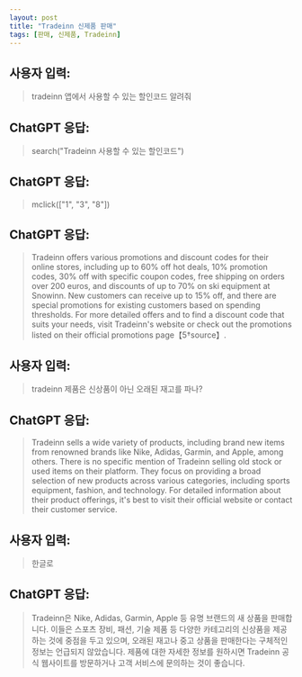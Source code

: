 ```yaml
---
layout: post
title: "Tradeinn 신제품 판매"
tags: [판매, 신제품, Tradeinn]
---
```


## 사용자 입력:
> tradeinn 앱에서 사용할 수 있는 할인코드 알려줘

## ChatGPT 응답:
> search("Tradeinn 사용할 수 있는 할인코드")

## ChatGPT 응답:
> mclick(["1", "3", "8"])

## ChatGPT 응답:
> Tradeinn offers various promotions and discount codes for their online stores, including up to 60% off hot deals, 10% promotion codes, 30% off with specific coupon codes, free shipping on orders over 200 euros, and discounts of up to 70% on ski equipment at Snowinn. New customers can receive up to 15% off, and there are special promotions for existing customers based on spending thresholds. For more detailed offers and to find a discount code that suits your needs, visit Tradeinn's website or check out the promotions listed on their official promotions page【5†source】.

## 사용자 입력:
> tradeinn 제품은 신상품이 아닌 오래된 재고를 파나?

## ChatGPT 응답:
> Tradeinn sells a wide variety of products, including brand new items from renowned brands like Nike, Adidas, Garmin, and Apple, among others. There is no specific mention of Tradeinn selling old stock or used items on their platform. They focus on providing a broad selection of new products across various categories, including sports equipment, fashion, and technology. For detailed information about their product offerings, it's best to visit their official website or contact their customer service.

## 사용자 입력:
> 한글로

## ChatGPT 응답:
> Tradeinn은 Nike, Adidas, Garmin, Apple 등 유명 브랜드의 새 상품을 판매합니다. 이들은 스포츠 장비, 패션, 기술 제품 등 다양한 카테고리의 신상품을 제공하는 것에 중점을 두고 있으며, 오래된 재고나 중고 상품을 판매한다는 구체적인 정보는 언급되지 않았습니다. 제품에 대한 자세한 정보를 원하시면 Tradeinn 공식 웹사이트를 방문하거나 고객 서비스에 문의하는 것이 좋습니다.

